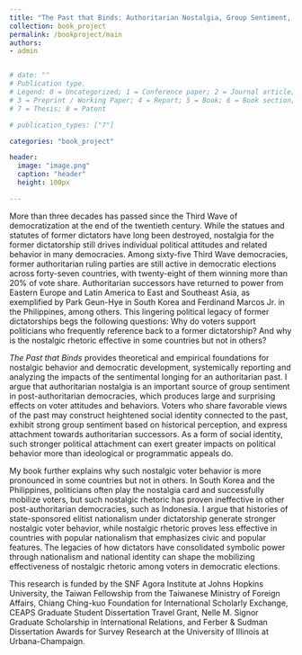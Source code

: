 ```yaml
---
title: "The Past that Binds: Authoritarian Nostalgia, Group Sentiment, and Voter Behavior (Under Review)"
collection: book_project
permalink: /bookproject/main
authors: 
- admin


# date: ""
# Publication type.
# Legend: 0 = Uncategorized; 1 = Conference paper; 2 = Journal article;
# 3 = Preprint / Working Paper; 4 = Report; 5 = Book; 6 = Book section;
# 7 = Thesis; 8 = Patent

# publication_types: ["7"]

categories: "book_project"

header:
  image: "image.png"
  caption: "header"
  height: 100px

---
```


More than three decades has passed since the Third Wave of democratization at the end of the twentieth century. While the statues and statutes of former dictators have long been destroyed, nostalgia for the former dictatorship still drives individual political attitudes and related behavior in many democracies. Among sixty-five Third Wave democracies, former authoritarian ruling parties are still active in democratic elections across forty-seven countries, with twenty-eight of them winning more than 20% of vote share. Authoritarian successors have returned to power from Eastern Europe and Latin America to East and Southeast Asia, as exemplified by Park Geun-Hye in South Korea and Ferdinand Marcos Jr. in the Philippines, among others. This lingering political legacy of former dictatorships begs the following questions: Why do voters support politicians who frequently reference back to a former dictatorship? And why is the nostalgic rhetoric effective in some countries but not in others?  

*The Past that Binds* provides theoretical and empirical foundations for nostalgic behavior and democratic development, systemically reporting and analyzing the impacts of the sentimental longing for an authoritarian past. I argue that authoritarian nostalgia is an important source of group sentiment in post-authoritarian democracies, which produces large and surprising effects on voter attitudes and behaviors. Voters who share favorable views of the past may construct heightened social identity connected to the past, exhibit strong group sentiment based on historical perception, and express attachment towards authoritarian successors. As a form of social identity, such stronger political attachment can exert greater impacts on political behavior more than ideological or programmatic appeals do. 

My book further explains why such nostalgic voter behavior is more pronounced in some countries but not in others. In South Korea and the Philippines, politicians often play the nostalgia card and successfully mobilize voters, but such nostalgic rhetoric has proven ineffective in other post-authoritarian democracies, such as Indonesia. I argue that histories of state-sponsored elitist nationalism under dictatorship generate stronger nostalgic voter behavior, while nostalgic rhetoric proves less effective in countries with popular nationalism that emphasizes civic and popular features. The legacies of how dictators have consolidated symbolic power through nationalism and national identity can shape the mobilizing effectiveness of nostalgic rhetoric among voters in democratic elections.


This research is funded by the SNF Agora Institute at Johns Hopkins University, the Taiwan Fellowship from the Taiwanese Ministry of Foreign Affairs, Chiang Ching-kuo Foundation for International Scholarly Exchange, CEAPS Graduate Student Dissertation Travel Grant, Nelle M. Signor Graduate	Scholarship in International Relations, and Ferber & Sudman Dissertation Awards for Survey Research at the University of Illinois at Urbana-Champaign.


<!-- Google tag (gtag.js) -->
<script async src="https://www.googletagmanager.com/gtag/js?id=G-JR2KMVED04"></script>
<script>
  window.dataLayer = window.dataLayer || [];
  function gtag(){dataLayer.push(arguments);}
  gtag('js', new Date());

  gtag('config', 'G-JR2KMVED04');
</script>
